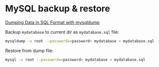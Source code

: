 # MySQL backup & restore

[Dumping Data in SQL Format with mysqldump][MySQL doc]

Backup `mydatabase` to current dir as `mydatabase.sql` file:

```bash
mysqldump -u root --password=<password> mydatabase > mydatabase.sql
```

Restore from dump file:

```bash
mysql -u root --password=<password> mydatabase < mydatabase.sql
```

[MySQL doc]: https://dev.mysql.com/doc/mysql-backup-excerpt/5.7/en/mysqldump-sql-format.html